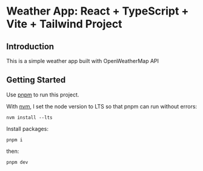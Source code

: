 # Weather App: React + TypeScript + Vite + Tailwind Project

## Introduction

This is a simple weather app built with OpenWeatherMap API

## Getting Started

Use [pnpm](https://pnpm.io/installation) to run this project.

With [nvm](https://github.com/nvm-sh/nvm#install--update-script), I set the node version to LTS so that pnpm can run without errors:

```
nvm install --lts
```

Install packages:

```
pnpm i
```

then:

```
pnpm dev
```

